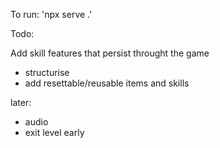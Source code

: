 To run: 'npx serve .'

Todo:

Add skill features that persist throught the game
- structurise 
- add resettable/reusable items and skills


later:
- audio
- exit level early
